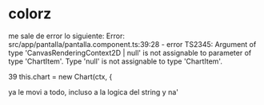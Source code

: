 # colorz
me sale de error lo siguiente:
Error: src/app/pantalla/pantalla.component.ts:39:28 - error TS2345: Argument of type 'CanvasRenderingContext2D | null' is not assignable to parameter of type 'ChartItem'.
  Type 'null' is not assignable to type 'ChartItem'.

39     this.chart = new Chart(ctx, {
                              
ya le movi a todo, incluso a la logica del string y na'
